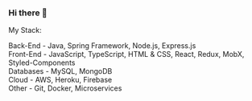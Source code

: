 ### Hi there 👋


My Stack:

Back-End - Java, Spring Framework, Node.js, Express.js\
Front-End - JavaScript, TypeScript, HTML & CSS, React, Redux, MobX, Styled-Components\
Databases - MySQL, MongoDB\
Cloud - AWS, Heroku, Firebase\
Other - Git, Docker, Microservices

<!--
**daniel-aziz/daniel-aziz** is a ✨ _special_ ✨ repository because its `README.md` (this file) appears on your GitHub profile.

Here are some ideas to get you started:


- 🌱 I’m currently learning ...
- 👯 I’m looking to collaborate on ...
- 🤔 I’m looking for help with ...
- 💬 Ask me about ...
- 📫 How to reach me: ...
- 😄 Pronouns: ...
- ⚡ Fun fact: ...
-->
